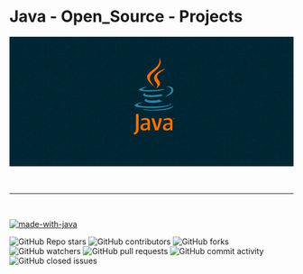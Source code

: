 # Java - Open_Source - Projects

![java](Images/java.jpg)

<br />
<hr />

<br />

[![made-with-java](https://forthebadge.com/images/badges/made-with-Java.svg)](https://www.java.com/en/)

![GitHub Repo stars](https://img.shields.io/github/stars/rohinth076/Java-Projects?color=0ee347&style=for-the-badge&logo=Java&logoColor=0eebc2)  ![GitHub contributors](https://img.shields.io/github/contributors/rohinth076/Java-Projects?color=0ee3c3&style=for-the-badge&logo=Java&logoColor=0eebc2)  ![GitHub forks](https://img.shields.io/github/forks/rohinth076/Java-Projects?color=801bbf&style=for-the-badge&logo=Java&logoColor=0eebc2) ![GitHub watchers](https://img.shields.io/github/watchers/rohinth076/Java-Projects?color=e01414&style=for-the-badge&logo=Java&logoColor=0eebc2) ![GitHub pull requests](https://img.shields.io/github/issues-pr/rohinth076/Java-Projects?style=for-the-badge&logo=Java&logoColor=0eebc2) ![GitHub commit activity](https://img.shields.io/github/commit-activity/y/rohinth076/Java-Projects?style=for-the-badge&logo=Java&logoColor=0eebc2) ![GitHub closed issues](https://img.shields.io/github/issues-closed-raw/rohinth076/Java-Projects?color=eb0e20&style=for-the-badge&logo=Java&logoColor=0eebc2)






